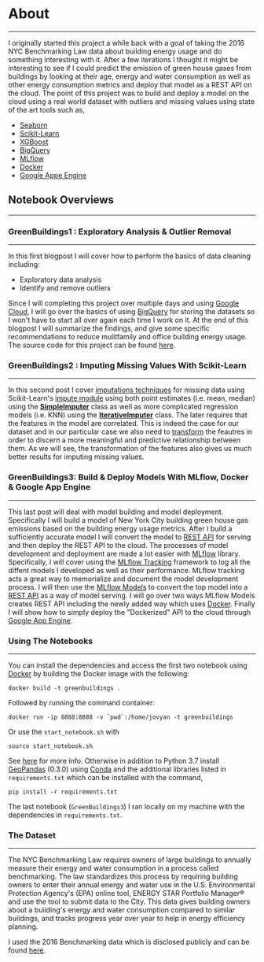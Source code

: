 # About
-------------
I originally started this project a while back with a goal of taking the 2016 NYC Benchmarking Law data about building energy usage and do something interesting with it. After a few iterations I thought it might be interesting to see if I could predict the emission of green house gases from buildings by looking at their age, energy and water consumption as well as other energy consumption metrics and deploy that model as a REST API on the cloud. The point of this project was to build and deploy a model on the cloud using a real world dataset with outliers and missing values using state of the art tools such as,

* [Seaborn](http://seaborn.pydata.org/)
* [Scikit-Learn](https://scikit-learn.org)
* [XGBoost](https://xgboost.readthedocs.io/en/latest/)
* [BigQuery](https://cloud.google.com/bigquery)
* [MLflow](https://www.mlflow.org/) 
* [Docker](https://www.docker.com/)
* [Google Appe Engine](https://cloud.google.com/appengine)


## Notebook Overviews
--------------------------


### GreenBuildings1 : Exploratory Analysis & Outlier Removal
---------------------
In this first blogpost I will cover how to perform the basics of data cleaning including:

- Exploratory data analysis
- Identify and remove outliers

Since I will completing this project over multiple days and using [Google Cloud](https://cloud.google.com/), I will go over the basics of using [BigQuery](https://cloud.google.com/bigquery) for storing the datasets so I won't have to start all over again each time I work on it. At the end of this blogpost I will summarize the findings, and give some specific recommendations to reduce mulitfamily and office building energy usage. The source code for this project can be found <a href="https://github.com/mdh266/NYCBuildingEnergyUse">here</a>.



### GreenBuildings2 : Imputing Missing Values With Scikit-Learn
---------------------
In this second post I cover [imputations techniques](https://en.wikipedia.org/wiki/Imputation_(statistics)#Regression) for missing data using Scikit-Learn's [impute module](https://scikit-learn.org/stable/modules/impute.html) using both point estimates (i.e. mean, median) using the **[SimpleImputer](https://scikit-learn.org/stable/modules/generated/sklearn.impute.SimpleImputer.html)** class as well as more complicated regression models (i.e. KNN) using the **[IterativeImputer](https://scikit-learn.org/stable/modules/generated/sklearn.impute.IterativeImputer.html)** class. The later requires that the features in the model are correlated.  This is indeed the case for our dataset and in our particular case we also need to [transform](https://en.wikipedia.org/wiki/Data_transformation_(statistics)) the feautres in order to discern a more meaningful and predictive relationship between them. As we will see, the transformation of the features also gives us much better results for imputing missing values.


### GreenBuildings3: Build & Deploy Models With MLflow, Docker & Google App Engine
---------------------
This last post will deal with model building and model deployment. Specifically I will build a model of New York City building green house gas emissions based on the building energy usage metrics. After I build a sufficiently accurate model I will convert the model to [REST API](https://restfulapi.net/) for serving and then deploy the REST API to the cloud. The processes of model development and deployment are made a lot easier with [MLflow](https://mlflow.org/) library. Specifically, I will cover using the [MLflow Tracking](https://www.mlflow.org/docs/latest/tracking.html) framework to log all the diffent models I developed as well as their performance.  MLflow tracking acts a great way to memorialize and document the model development process. I will then use the [MLflow Models](https://www.mlflow.org/docs/latest/models.html) to convert the top model into a [REST API](https://restfulapi.net/) as a way of model serving. I will go over two ways MLflow Models creates REST API including the newly added way which uses [Docker](https://www.docker.com/).  Finally I will show how to simply deploy the "Dockerized" API to the cloud through [Google App Engine](https://cloud.google.com/appengine). 


### Using The Notebooks
----------------------

You can install the dependencies and access the first two notebook using <a href="https://www.docker.com/">Docker</a> by building the Docker image with the following:

	docker build -t greenbuildings .

Followed by running the command container:

	docker run -ip 8888:8888 -v `pwd`:/home/jovyan -t greenbuildings

Or use the `start_notebook.sh` with

	source start_notebook.sh

See <a href="https://jupyter-docker-stacks.readthedocs.io/en/latest/index.html">here</a> for more info.  Otherwise in addition to Python 3.7 install <a href="http://geopandas.org/">GeoPandas</a> (0.3.0) using <a href="https://conda.io/en/latest/">Conda</a> and the additional libraries listed in <code>requirements.txt</code> which can be installed with the command,

	pip install -r requirements.txt

The last notebook (`GreenBuildings3`) I ran locally on my machine with the dependencies in `requirements.txt`.


### The Dataset 
------------------

The NYC Benchmarking Law requires owners of large buildings to annually measure their energy and water consumption in a process called benchmarking. The law standardizes this process by requiring building owners to enter their annual energy and water use in the U.S. Environmental Protection Agency's (EPA) online tool, ENERGY STAR Portfolio Manager® and use the tool to submit data to the City. This data gives building owners about a building's energy and water consumption compared to similar buildings, and tracks progress year over year to help in energy efficiency planning.

I used the 2016 Benchmarking data which is disclosed publicly and can be found <a href="http://www.nyc.gov/html/gbee/html/plan/ll84_scores.shtml">here</a>.  

